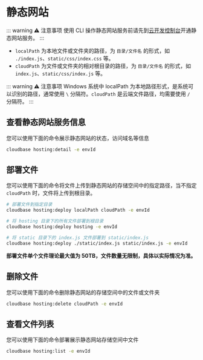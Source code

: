 # 静态网站

::: warning ⚠️ 注意事项
使用 CLI 操作静态网站服务前请先到[云开发控制台](https://console.cloud.tencent.com/tcb)开通静态网站服务。
:::

- `localPath` 为本地文件或文件夹的路径，为 `目录/文件名` 的形式，如 `./index.js`、`static/css/index.css` 等。
- `cloudPath` 为文件或文件夹的相对根目录的路径，为 `目录/文件名` 的形式，如 `index.js`、`static/css/index.js` 等。

::: warning ⚠️ 注意事项
Windows 系统中 localPath 为本地路径形式，是系统可以识别的路径，通常使用 `\` 分隔符。`cloudPath` 是云端文件路径，均需要使用 `/` 分隔符。
:::

## 查看静态网站服务信息

您可以使用下面的命令展示静态网站的状态，访问域名等信息

```bash
cloudbase hosting:detail -e envId
```

## 部署文件

您可以使用下面的命令将文件上传到静态网站的存储空间中的指定路径，当不指定 `cloudPath` 时，文件将上传到根目录。

```bash
# 部署文件到指定目录
cloudbase hosting:deploy localPath cloudPath -e envId
```

```bash
# 将 hosting 目录下的所有文件部署到根目录
cloudbase hosting:deploy hosting -e envId

# 将 static 目录下的 index.js 文件部署到 static/index.js
cloudbase hosting:deploy ./static/index.js static/index.js -e envId
```

**部署文件单个文件理论最大值为 50TB，文件数量无限制，具体以实际情况为准。**

## 删除文件

您可以使用下面的命令删除静态网站的存储空间中的文件或文件夹

```bash
cloudbase hosting:delete cloudPath -e envId
```

## 查看文件列表

您可以使用下面的命令部署展示静态网站存储空间中文件

```bash
cloudbase hosting:list -e envId
```

